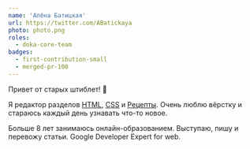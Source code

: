 ```yaml
---
name: 'Алёна Батицкая'
url: https://twitter.com/ABatickaya
photo: photo.png
roles:
  - doka-core-team
badges:
  - first-contribution-small
  - merged-pr-100
---
```


Привет от старых штиблет! 🖖

Я редактор разделов [HTML](/html/), [CSS](/css/) и [Рецепты](/recipes/). Очень люблю вёрстку и стараюсь каждый день узнавать что-то новое.

Больше 8 лет занимаюсь онлайн-образованием. Выступаю, пишу и перевожу статьи. Google Developer Expert for web.
